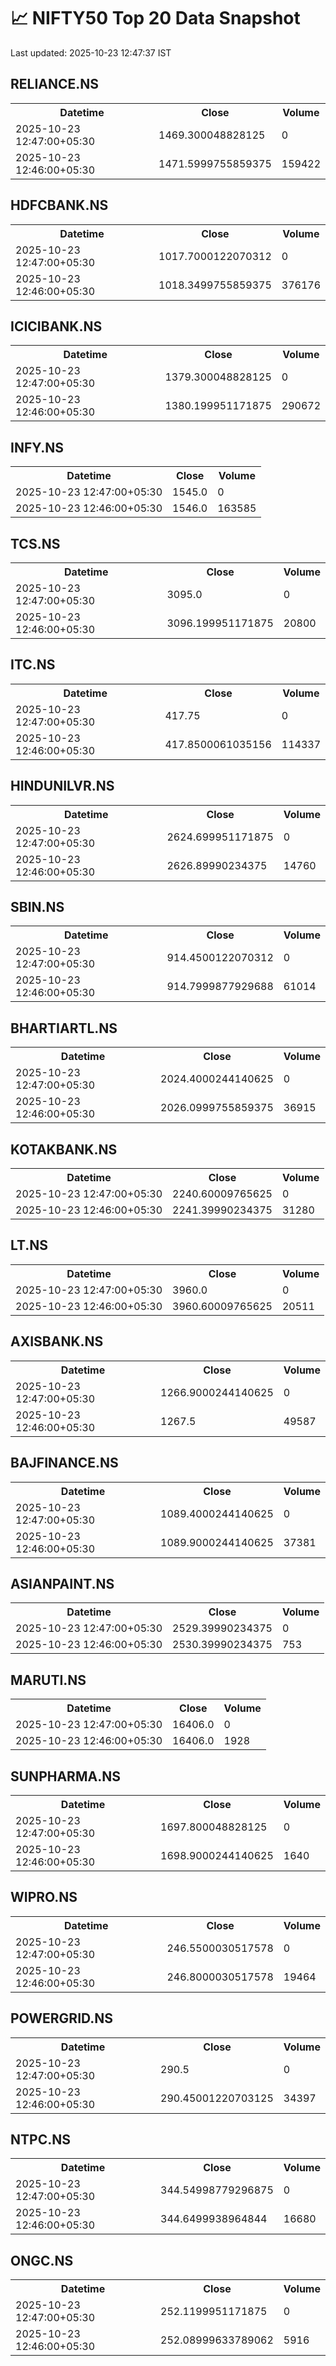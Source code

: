# 📈 NIFTY50 Top 20 Data Snapshot

Last updated: 2025-10-23 12:47:37 IST

## RELIANCE.NS

<table>
  <tr><th>Datetime</th><th>Close</th><th>Volume</th></tr>
  <tr><td>2025-10-23 12:47:00+05:30</td><td>1469.300048828125</td><td>0</td></tr>
  <tr><td>2025-10-23 12:46:00+05:30</td><td>1471.5999755859375</td><td>159422</td></tr>
</table>

## HDFCBANK.NS

<table>
  <tr><th>Datetime</th><th>Close</th><th>Volume</th></tr>
  <tr><td>2025-10-23 12:47:00+05:30</td><td>1017.7000122070312</td><td>0</td></tr>
  <tr><td>2025-10-23 12:46:00+05:30</td><td>1018.3499755859375</td><td>376176</td></tr>
</table>

## ICICIBANK.NS

<table>
  <tr><th>Datetime</th><th>Close</th><th>Volume</th></tr>
  <tr><td>2025-10-23 12:47:00+05:30</td><td>1379.300048828125</td><td>0</td></tr>
  <tr><td>2025-10-23 12:46:00+05:30</td><td>1380.199951171875</td><td>290672</td></tr>
</table>

## INFY.NS

<table>
  <tr><th>Datetime</th><th>Close</th><th>Volume</th></tr>
  <tr><td>2025-10-23 12:47:00+05:30</td><td>1545.0</td><td>0</td></tr>
  <tr><td>2025-10-23 12:46:00+05:30</td><td>1546.0</td><td>163585</td></tr>
</table>

## TCS.NS

<table>
  <tr><th>Datetime</th><th>Close</th><th>Volume</th></tr>
  <tr><td>2025-10-23 12:47:00+05:30</td><td>3095.0</td><td>0</td></tr>
  <tr><td>2025-10-23 12:46:00+05:30</td><td>3096.199951171875</td><td>20800</td></tr>
</table>

## ITC.NS

<table>
  <tr><th>Datetime</th><th>Close</th><th>Volume</th></tr>
  <tr><td>2025-10-23 12:47:00+05:30</td><td>417.75</td><td>0</td></tr>
  <tr><td>2025-10-23 12:46:00+05:30</td><td>417.8500061035156</td><td>114337</td></tr>
</table>

## HINDUNILVR.NS

<table>
  <tr><th>Datetime</th><th>Close</th><th>Volume</th></tr>
  <tr><td>2025-10-23 12:47:00+05:30</td><td>2624.699951171875</td><td>0</td></tr>
  <tr><td>2025-10-23 12:46:00+05:30</td><td>2626.89990234375</td><td>14760</td></tr>
</table>

## SBIN.NS

<table>
  <tr><th>Datetime</th><th>Close</th><th>Volume</th></tr>
  <tr><td>2025-10-23 12:47:00+05:30</td><td>914.4500122070312</td><td>0</td></tr>
  <tr><td>2025-10-23 12:46:00+05:30</td><td>914.7999877929688</td><td>61014</td></tr>
</table>

## BHARTIARTL.NS

<table>
  <tr><th>Datetime</th><th>Close</th><th>Volume</th></tr>
  <tr><td>2025-10-23 12:47:00+05:30</td><td>2024.4000244140625</td><td>0</td></tr>
  <tr><td>2025-10-23 12:46:00+05:30</td><td>2026.0999755859375</td><td>36915</td></tr>
</table>

## KOTAKBANK.NS

<table>
  <tr><th>Datetime</th><th>Close</th><th>Volume</th></tr>
  <tr><td>2025-10-23 12:47:00+05:30</td><td>2240.60009765625</td><td>0</td></tr>
  <tr><td>2025-10-23 12:46:00+05:30</td><td>2241.39990234375</td><td>31280</td></tr>
</table>

## LT.NS

<table>
  <tr><th>Datetime</th><th>Close</th><th>Volume</th></tr>
  <tr><td>2025-10-23 12:47:00+05:30</td><td>3960.0</td><td>0</td></tr>
  <tr><td>2025-10-23 12:46:00+05:30</td><td>3960.60009765625</td><td>20511</td></tr>
</table>

## AXISBANK.NS

<table>
  <tr><th>Datetime</th><th>Close</th><th>Volume</th></tr>
  <tr><td>2025-10-23 12:47:00+05:30</td><td>1266.9000244140625</td><td>0</td></tr>
  <tr><td>2025-10-23 12:46:00+05:30</td><td>1267.5</td><td>49587</td></tr>
</table>

## BAJFINANCE.NS

<table>
  <tr><th>Datetime</th><th>Close</th><th>Volume</th></tr>
  <tr><td>2025-10-23 12:47:00+05:30</td><td>1089.4000244140625</td><td>0</td></tr>
  <tr><td>2025-10-23 12:46:00+05:30</td><td>1089.9000244140625</td><td>37381</td></tr>
</table>

## ASIANPAINT.NS

<table>
  <tr><th>Datetime</th><th>Close</th><th>Volume</th></tr>
  <tr><td>2025-10-23 12:47:00+05:30</td><td>2529.39990234375</td><td>0</td></tr>
  <tr><td>2025-10-23 12:46:00+05:30</td><td>2530.39990234375</td><td>753</td></tr>
</table>

## MARUTI.NS

<table>
  <tr><th>Datetime</th><th>Close</th><th>Volume</th></tr>
  <tr><td>2025-10-23 12:47:00+05:30</td><td>16406.0</td><td>0</td></tr>
  <tr><td>2025-10-23 12:46:00+05:30</td><td>16406.0</td><td>1928</td></tr>
</table>

## SUNPHARMA.NS

<table>
  <tr><th>Datetime</th><th>Close</th><th>Volume</th></tr>
  <tr><td>2025-10-23 12:47:00+05:30</td><td>1697.800048828125</td><td>0</td></tr>
  <tr><td>2025-10-23 12:46:00+05:30</td><td>1698.9000244140625</td><td>1640</td></tr>
</table>

## WIPRO.NS

<table>
  <tr><th>Datetime</th><th>Close</th><th>Volume</th></tr>
  <tr><td>2025-10-23 12:47:00+05:30</td><td>246.5500030517578</td><td>0</td></tr>
  <tr><td>2025-10-23 12:46:00+05:30</td><td>246.8000030517578</td><td>19464</td></tr>
</table>

## POWERGRID.NS

<table>
  <tr><th>Datetime</th><th>Close</th><th>Volume</th></tr>
  <tr><td>2025-10-23 12:47:00+05:30</td><td>290.5</td><td>0</td></tr>
  <tr><td>2025-10-23 12:46:00+05:30</td><td>290.45001220703125</td><td>34397</td></tr>
</table>

## NTPC.NS

<table>
  <tr><th>Datetime</th><th>Close</th><th>Volume</th></tr>
  <tr><td>2025-10-23 12:47:00+05:30</td><td>344.54998779296875</td><td>0</td></tr>
  <tr><td>2025-10-23 12:46:00+05:30</td><td>344.6499938964844</td><td>16680</td></tr>
</table>

## ONGC.NS

<table>
  <tr><th>Datetime</th><th>Close</th><th>Volume</th></tr>
  <tr><td>2025-10-23 12:47:00+05:30</td><td>252.1199951171875</td><td>0</td></tr>
  <tr><td>2025-10-23 12:46:00+05:30</td><td>252.08999633789062</td><td>5916</td></tr>
</table>

